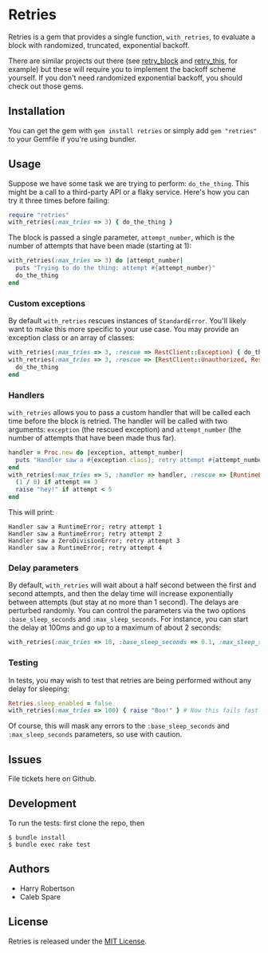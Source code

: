 # Retries

Retries is a gem that provides a single function, `with_retries`, to evaluate a block with randomized,
truncated, exponential backoff.

There are similar projects out there (see [retry_block](https://github.com/afazio/retry_block) and
[retry_this](https://bitbucket.org/amanking/retry_this/wiki/Home), for example) but these will require you to
implement the backoff scheme yourself. If you don't need randomized exponential backoff, you should check out
those gems.

## Installation

You can get the gem with `gem install retries` or simply add `gem "retries"` to your Gemfile if you're using
bundler.

## Usage

Suppose we have some task we are trying to perform: `do_the_thing`. This might be a call to a third-party API
or a flaky service. Here's how you can try it three times before failing:

``` ruby
require "retries"
with_retries(:max_tries => 3) { do_the_thing }
```

The block is passed a single parameter, `attempt_number`, which is the number of attempts that have been made
(starting at 1):

``` ruby
with_retries(:max_tries => 3) do |attempt_number|
  puts "Trying to do the thing: attempt #{attempt_number}"
  do_the_thing
end
```

### Custom exceptions

By default `with_retries` rescues instances of `StandardError`. You'll likely want to make this more specific
to your use case. You may provide an exception class or an array of classes:

``` ruby
with_retries(:max_tries => 3, :rescue => RestClient::Exception) { do_the_thing }
with_retries(:max_tries => 3, :rescue => [RestClient::Unauthorized, RestClient::RequestFailed]) do
  do_the_thing
end
```

### Handlers

`with_retries` allows you to pass a custom handler that will be called each time before the block is retried.
The handler will be called with two arguments: `exception` (the rescued exception) and `attempt_number` (the
number of attempts that have been made thus far).

``` ruby
handler = Proc.new do |exception, attempt_number|
  puts "Handler saw a #{exception.class}; retry attempt #{attempt_number}"
end
with_retries(:max_tries => 5, :handler => handler, :rescue => [RuntimeError, ZeroDivisionError]) do |attempt|
  (1 / 0) if attempt == 3
  raise "hey!" if attempt < 5
end
```

This will print:

```
Handler saw a RuntimeError; retry attempt 1
Handler saw a RuntimeError; retry attempt 2
Handler saw a ZeroDivisionError; retry attempt 3
Handler saw a RuntimeError; retry attempt 4
```

### Delay parameters

By default, `with_retries` will wait about a half second between the first and second attempts, and then the
delay time will increase exponentially between attempts (but stay at no more than 1 second). The delays are
perturbed randomly. You can control the parameters via the two options `:base_sleep_seconds` and
`:max_sleep_seconds`. For instance, you can start the delay at 100ms and go up to a maximum of about 2
seconds:

``` ruby
with_retries(:max_tries => 10, :base_sleep_seconds => 0.1, :max_sleep_seconds => 2.0) { do_the_thing }
```

### Testing

In tests, you may wish to test that retries are being performed without any delay for sleeping:

``` ruby
Retries.sleep_enabled = false
with_retries(:max_tries => 100) { raise "Boo!" } # Now this fails fast
```

Of course, this will mask any errors to the `:base_sleep_seconds` and `:max_sleep_seconds` parameters, so use
with caution.

## Issues

File tickets here on Github.

## Development

To run the tests: first clone the repo, then

    $ bundle install
    $ bundle exec rake test

## Authors

* Harry Robertson
* Caleb Spare

## License

Retries is released under the [MIT License](http://opensource.org/licenses/mit-license.php/).
